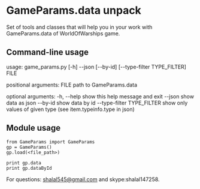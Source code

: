 # GameParams.data unpack
Set of tools and classes that will help you in your work with GameParams.data of WorldOfWarships game.

## Command-line usage
usage: game_params.py [-h] --json [--by-id] [--type-filter TYPE_FILTER] FILE

positional arguments:
  FILE                  path to GameParams.data

optional arguments:
  -h, --help            show this help message and exit
  --json                show data as json
  --by-id               show data by id
  --type-filter TYPE_FILTER
                        show only values of given type (see item.typeinfo.type
                        in json)

## Module usage
```
from GameParams import GameParams
gp = GameParams()
gp.load(<file_path>)

print gp.data
print gp.dataById
```

For questions: shalal545@gmail.com and skype:shalal147258.
